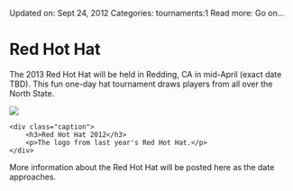 Updated on: Sept 24, 2012
Categories: tournaments:1
Read more: Go on...

# Red Hot Hat

The 2013 Red Hot Hat will be held in Redding, CA in mid-April (exact date TBD).
This fun one-day hat tournament draws players from all over the North State.

<!-- ~~fold~~ -->

<div class="thumbnail pull-right">
    <img class="img-rounded" src="/images/red-hot-hat-2012.jpg">

    <div class="caption">
        <h3>Red Hot Hat 2012</h3>
        <p>The logo from last year's Red Hot Hat.</p>
    </div>
</div>

More information about the Red Hot Hat will be posted here as the date approaches.
